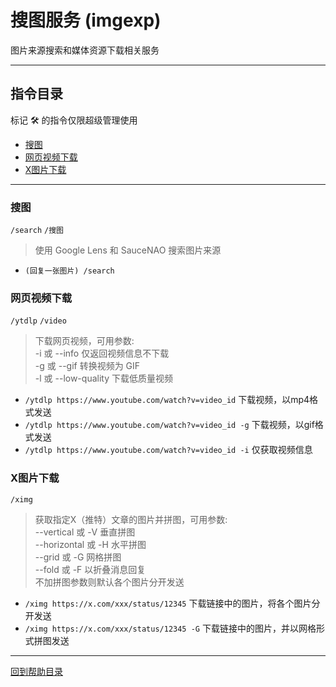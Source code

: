 # 搜图服务 (imgexp)

图片来源搜索和媒体资源下载相关服务

---

## 指令目录

标记 🛠️ 的指令仅限超级管理使用

- [搜图](#搜图)
- [网页视频下载](#网页视频下载)
- [X图片下载](#x图片下载)

---


### 搜图
`/search` `/搜图`
> 使用 Google Lens 和 SauceNAO 搜索图片来源  

- `(回复一张图片) /search`


### 网页视频下载
`/ytdlp` `/video`
> 下载网页视频，可用参数:   
-i 或 --info 仅返回视频信息不下载   
-g 或 --gif 转换视频为 GIF   
-l 或 --low-quality 下载低质量视频  

- `/ytdlp https://www.youtube.com/watch?v=video_id` 下载视频，以mp4格式发送
- `/ytdlp https://www.youtube.com/watch?v=video_id -g` 下载视频，以gif格式发送
- `/ytdlp https://www.youtube.com/watch?v=video_id -i` 仅获取视频信息


### X图片下载
`/ximg`
> 获取指定X（推特）文章的图片并拼图，可用参数:  
--vertical 或 -V 垂直拼图  
--horizontal 或 -H 水平拼图  
--grid 或 -G 网格拼图    
--fold 或 -F 以折叠消息回复   
不加拼图参数则默认各个图片分开发送    

- `/ximg https://x.com/xxx/status/12345` 下载链接中的图片，将各个图片分开发送
- `/ximg https://x.com/xxx/status/12345 -G` 下载链接中的图片，并以网格形式拼图发送 

---

[回到帮助目录](./main.md)